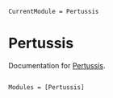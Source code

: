 ```@meta
CurrentModule = Pertussis
```

# Pertussis

Documentation for [Pertussis](https://github.com/LIAM-COVID-19-Forecasting/Pertussis.jl).

```@index
```

```@autodocs
Modules = [Pertussis]
```
